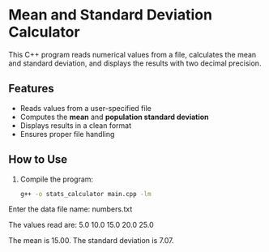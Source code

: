 # Mean and Standard Deviation Calculator

This C++ program reads numerical values from a file, calculates the mean and standard deviation, and displays the results with two decimal precision.

## Features
- Reads values from a user-specified file
- Computes the **mean** and **population standard deviation**
- Displays results in a clean format
- Ensures proper file handling

## How to Use
1. Compile the program:
   ```bash
   g++ -o stats_calculator main.cpp -lm

Enter the data file name: numbers.txt

The values read are: 5.0 10.0 15.0 20.0 25.0 

The mean is 15.00. The standard deviation is 7.07.
